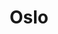 ---
title: Oslo
date: 
draft: false

# descripcion
description : Aros de plata con microcubic

materials: Plata 925

color: Plateado

dimensions: 1,2cm diam

code: 01-11-0407

type: "Aros"

categories: []

price: $2.330,00

# Images
# first image will be shown in the product page
images:
  # - image: "images/path_to_image"
  # La ubicacion de las imagenes es imagenes/Aros/Aros.Argollas/01-11-0407-oslo
  - image: "./images/aros/argollas/01-11-0407-argollita-calada_a.JPG"
  - image: "./images/aros/argollas/01-11-0407-argollita-calada_b.JPG"
---